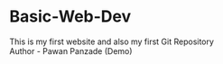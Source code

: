 # Basic-Web-Dev
This is my first website and also my first Git Repository
<br>
Author - Pawan Panzade (Demo)
